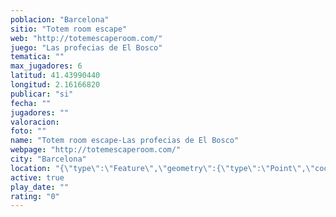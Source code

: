 ```yaml
---
poblacion: "Barcelona"
sitio: "Totem room escape"
web: "http://totemescaperoom.com/"
juego: "Las profecias de El Bosco"
tematica: ""
max_jugadores: 6
latitud: 41.43990440
longitud: 2.16166820
publicar: "si"
fecha: ""
jugadores: ""
valoracion: 
foto: ""
name: "Totem room escape-Las profecias de El Bosco"
webpage: "http://totemescaperoom.com/"
city: "Barcelona"
location: "{\"type\":\"Feature\",\"geometry\":{\"type\":\"Point\",\"coordinates\":[2.1616682,41.4399044]}}"
active: true
play_date: ""
rating: "0"
---
```

